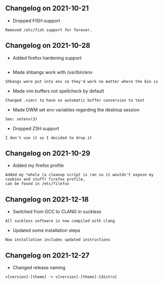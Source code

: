 ## Changelog on 2021-10-21
- Dropped FISH support
```
Removed /etc/fish support for forever.
```
## Changelog on 2021-10-28
- Added firefox hardening support
``` Added /etc/firefox
```
- Made shbangs work with /usr/bin/env
```
Shbangs were put into env so they'd work no matter where the bin is
```
- Made vim buffers not spellcheck by default
```
Changed .vimrc to have no automatic buffer conversion to text
```
- Made DWM set env variables regarding the desktop session
```
See: setenv(3)
```
- Dropped ZSH support
```
I don't use it so I decided to drop it
```
## Changelog on 2021-10-29
- Added my firefox profile
```
Added my *whole (a cleanup script is ran so it wouldn't expose my cookies and stuff) firefox profile,
can be found in /etc/filefox
```
## Changelog on 2021-12-18
- Switched from GCC to CLANG in suckless
```
All suckless software is now compiled with clang
```
- Updated some installation steps
```
Now installation includes updated instructions
```
## Changelog on 2021-12-27
- Changed release naming
```
v[version]-[theme] -> v[version]-[theme]-[distro]
```

